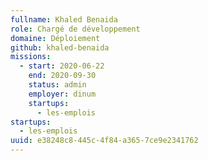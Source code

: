 ```yaml
---
fullname: Khaled Benaida
role: Chargé de développement
domaine: Déploiement
github: khaled-benaida
missions:
  - start: 2020-06-22
    end: 2020-09-30
    status: admin
    employer: dinum
    startups:
      - les-emplois
startups:
  - les-emplois
uuid: e38248c8-445c-4f84-a365-7ce9e2341762
---
```

